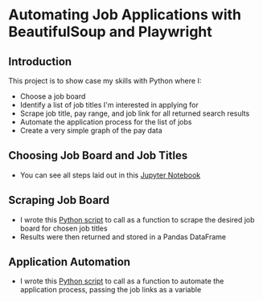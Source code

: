 # Automating Job Applications with BeautifulSoup and Playwright

## Introduction

This project is to show case my skills with Python where I:

- Choose a job board
- Identify a list of job titles I'm interested in applying for
- Scrape job title, pay range, and job link for all returned search results
- Automate the application process for the list of jobs
- Create a very simple graph of the pay data

## Choosing Job Board and Job Titles

- You can see all steps laid out in this [Jupyter Notebook](https://github.com/christianhansonn/PortfolioWebScrape/blob/main/web_scrape.ipynb)

## Scraping Job Board

- I wrote this [Python script](https://github.com/christianhansonn/PortfolioWebScrape/blob/main/job_scraper.py) to call as a function to scrape the desired job board for chosen job titles
- Results were then returned and stored in a Pandas DataFrame

## Application Automation

- I wrote this [Python script](https://github.com/christianhansonn/PortfolioWebScrape/blob/main/apply_function.py) to call as a function to automate the application process, passing the job links as a variable
